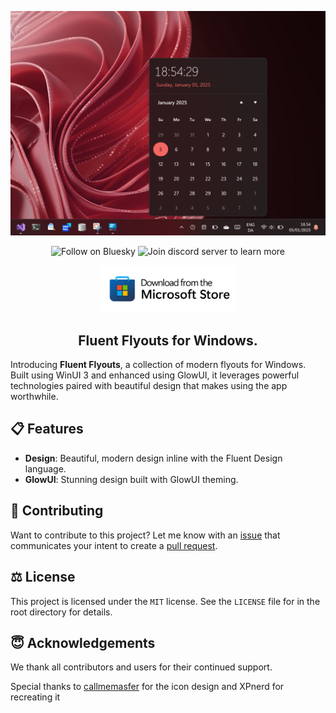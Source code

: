 ![Screenshot-BackgroundCrop,NoMargin,RoundedCorner](https://github.com/FireCubeStudios/FluentFlyouts/blob/master/FluentFlyouts.png?raw=true)

<p align="center">
  <a style="text-decoration:none" href="https://bsky.app/profile/firecube.bsky.social">
    <img src="https://img.shields.io/badge/Bluesky-Follow-blue" alt="Follow on Bluesky" /></a>
  <a style="text-decoration:none" href="https://dsc.gg/devsanx">
    <img src="https://img.shields.io/discord/714581497222398064?label=Discord&color=7289da" alt="Join discord server to learn more" /></a>
</p>

<p align="center">
  <!-- Store Badge -->
  <a style="text-decoration:none" href="https://www.microsoft.com/store/apps/9PPCM05RW87X?launch=true&mode=full">
    <picture>
      <source media="(prefers-color-scheme: light)" srcset="https://raw.githubusercontent.com/files-community/Files/a80d7bfa23418689ec2c50249f7e68c89a64b8a4/.github/assets/StoreBadge-dark.png" width="220" />
      <img src="https://raw.githubusercontent.com/files-community/Files/a80d7bfa23418689ec2c50249f7e68c89a64b8a4/.github/assets/StoreBadge-light.png" width="220" />
  </picture></a>
</p>

<h2 align="center">Fluent Flyouts for Windows.</h2>

Introducing **Fluent Flyouts**, a collection of modern flyouts for Windows. Built using WinUI 3 and enhanced using GlowUI, it leverages powerful technologies paired with beautiful design that makes using the app worthwhile.

## 📋 Features

- **Design**: Beautiful, modern design inline with the Fluent Design language.
- **GlowUI**: Stunning design built with GlowUI theming.

## 🙋 Contributing

Want to contribute to this project? Let me know with an [issue](https://github.com/FireCubeStudios/FluentFlyouts/issues) that communicates your intent to create a [pull request](https://github.com/FireCubeStudios/FluentFlyouts/pulls).

## ⚖️ License

This project is licensed under the `MIT` license. See the `LICENSE` file for in the root directory for details.

## 😇 Acknowledgements

We thank all contributors and users for their continued support.

Special thanks to [callmemasfer](https://x.com/callmemasfer) for the icon design and XPnerd for recreating it
